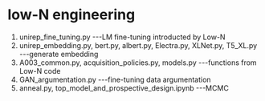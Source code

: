 # low-N engineering
1. unirep_fine_tuning.py ---LM fine-tuning introducted by Low-N
2. unirep_embedding.py, bert.py, albert.py, Electra.py, XLNet.py, T5_XL.py ---generate embedding
3. A003_common.py, acquisition_policies.py, models.py ---functions from Low-N code
4. GAN_argumentation.py ---fine-tuning data argumentation
5. anneal.py, top_model_and_prospective_design.ipynb ---MCMC
 
